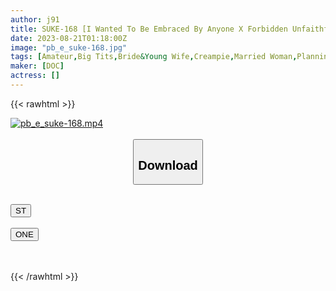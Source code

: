 ```yaml
---
author: j91
title: SUKE-168 [I Wanted To Be Embraced By Anyone X Forbidden Unfaithful Sex Drowning In Creampie Mating] A Beautiful Married Woman Like An Actress Has Just Met A Handsome And Rich Affair! Insatiable Libido Drowning In Pleasure Wearing Sexy Lingerie With A Garter Belt! S******g A Tight Body And A Beautiful Buttocks With Muscles! ! Hot Spring Adultery Sex With An Unsatisfied Beautiful Wife! [Ns Tokyo Fuck 14th Rui] (Rui Miyakozuki)
date: 2023-08-21T01:18:00Z
image: "pb_e_suke-168.jpg"
tags: [Amateur,Big Tits,Bride&Young Wife,Creampie,Married Woman,Planning,Shaved,Slender ]
maker: [DOC]
actress: []
---
```



{{< rawhtml >}}

<div class="video" data-videoid="zXZb08VaOXFYD6B">
    <a href="javascript:;">
        <img src="https://my.j91.asia/posts/pb_e_suke-168/pb_e_suke-168.jpg" width="WIDTH" height="HEIGHT" alt="pb_e_suke-168.mp4" loading="lazy">
    </a>
</div>

<script type="text/javascript" src="https://j91.asia/asset/on-demand-st.js"></script>

<br>
  <link rel="stylesheet" href="https://j91.asia/asset/bs5.css">
  
  <center>
  <button class="btn btn-primary" type="button" data-bs-toggle="collapse" data-bs-target=".multi-collapse" aria-expanded="false" aria-controls="multiCollapseExample1 multiCollapseExample2"><h2>Download</h2></button></center>
</p>
<div class="row">
  <div class="col">
    <div class="collapse multi-collapse" id="multiCollapseExample1">
      <div class="card card-body">
	      	      <br>
<div class="buttons">  
<a href="https://streamtape.to/v/zXZb08VaOXFYD6B"><button class="btn-hover color-3"><i class="fa fa-download"></i> ST</button></a></div>
    </div>
  </div>
</div>
  <div class="col">
    <div class="collapse multi-collapse" id="multiCollapseExample2">
      <div class="card card-body">
	      <br>
<div class="buttons">
    <a href="https://oneupload.to/feb5ymlugbla"><button class="btn-hover color-9"><i class="fa fa-download"></i> ONE</button></a></div>
<br><br>
      </div>
    </div>
  </div>
</div>

{{< /rawhtml >}}